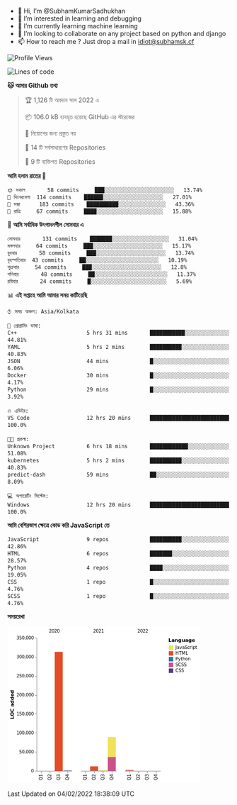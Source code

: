 - 👋 Hi, I’m @SubhamKumarSadhukhan
- 👀 I’m interested in learning and debugging
- 🌱 I’m currently learning machine learning
- 💞️ I’m looking to collaborate on any project based on python and django
- 📫 How to reach me ?
      Just drop a mail in idiot@subhamsk.cf

<!---
SubhamKumarSadhukhan/SubhamKumarSadhukhan is a ✨ special ✨ repository because its `README.md` (this file) appears on your GitHub profile.
You can click the Preview link to take a look at your changes.
--->


<!--START_SECTION:waka-->
![Profile Views](http://img.shields.io/badge/%E0%A6%AA%E0%A7%8D%E0%A6%B0%E0%A7%8B%E0%A6%AB%E0%A6%BE%E0%A6%87%E0%A6%B2%20%E0%A6%A6%E0%A6%B0%E0%A7%8D%E0%A6%B6%E0%A6%A8-8-blue)

![Lines of code](https://img.shields.io/badge/%E0%A6%B9%E0%A7%8D%E0%A6%AF%E0%A6%BE%E0%A6%B2%E0%A7%8B%20%E0%A6%93%E0%A6%AF%E0%A6%BC%E0%A6%BE%E0%A6%B0%E0%A7%8D%E0%A6%B2%E0%A7%8D%E0%A6%A1%20%E0%A6%A5%E0%A7%87%E0%A6%95%E0%A7%87%20%E0%A6%86%E0%A6%AE%E0%A6%BF%20%E0%A6%B2%E0%A6%BF%E0%A6%96%E0%A7%87%E0%A6%9B%E0%A6%BF-420%20Thousand%20%E0%A6%95%E0%A7%8B%E0%A6%A1%E0%A7%87%E0%A6%B0%20%E0%A6%B2%E0%A6%BE%E0%A6%87%E0%A6%A8-blue)

**🐱 আমার Github তথ্য** 

> 🏆 1,126 টি অবদান সাল 2022 এ
 > 
> 📦 106.0 kB ব্যবহৃত হয়েছে GitHub এর স্টরেজের 
 > 
> 🚫 নিয়োগের জন্য প্রস্তুত নয়
 > 
> 📜 14 টি সর্বসাধারণের Repositories 
 > 
> 🔑 9 টি ব্যক্তিগত Repositories  
 > 
**আমি হলাম রাতের 🦉** 

```text
🌞 সকাল       58 commits     ███░░░░░░░░░░░░░░░░░░░░░░   13.74% 
🌆 দিনেরবেলা  114 commits    ██████░░░░░░░░░░░░░░░░░░░   27.01% 
🌃 সন্ধা      183 commits    ██████████░░░░░░░░░░░░░░░   43.36% 
🌙 রাত্রি     67 commits     ████░░░░░░░░░░░░░░░░░░░░░   15.88%

```
📅 **আমি সর্বাধিক উৎপাদনশীল সোমবার এ** 

```text
সোমবার       131 commits    ███████░░░░░░░░░░░░░░░░░░   31.04% 
মঙ্গলবার     64 commits     ███░░░░░░░░░░░░░░░░░░░░░░   15.17% 
বুধবার       58 commits     ███░░░░░░░░░░░░░░░░░░░░░░   13.74% 
বৃহস্পতিবার  43 commits     ██░░░░░░░░░░░░░░░░░░░░░░░   10.19% 
শুক্রবার     54 commits     ███░░░░░░░░░░░░░░░░░░░░░░   12.8% 
শনিবার       48 commits     ██░░░░░░░░░░░░░░░░░░░░░░░   11.37% 
রবিবার       24 commits     █░░░░░░░░░░░░░░░░░░░░░░░░   5.69%

```


📊 **এই সপ্তাহে আমি আমার সময় কাটিয়েছি** 

```text
⌚︎ সময় অঞ্চল: Asia/Kolkata

💬 প্রোগ্রামিং ভাষা: 
C++                      5 hrs 31 mins       ███████████░░░░░░░░░░░░░░   44.81% 
YAML                     5 hrs 2 mins        ██████████░░░░░░░░░░░░░░░   40.83% 
JSON                     44 mins             █░░░░░░░░░░░░░░░░░░░░░░░░   6.06% 
Docker                   30 mins             █░░░░░░░░░░░░░░░░░░░░░░░░   4.17% 
Python                   29 mins             █░░░░░░░░░░░░░░░░░░░░░░░░   3.92%

🔥 এডিটর: 
VS Code                  12 hrs 20 mins      █████████████████████████   100.0%

🐱‍💻 প্রকল্ম: 
Unknown Project          6 hrs 18 mins       ████████████░░░░░░░░░░░░░   51.08% 
kubernetes               5 hrs 2 mins        ██████████░░░░░░░░░░░░░░░   40.83% 
predict-dash             59 mins             ██░░░░░░░░░░░░░░░░░░░░░░░   8.09%

💻 অপারেটিং সিস্টেম: 
Windows                  12 hrs 20 mins      █████████████████████████   100.0%

```

**আমি বেশিরভাগ ক্ষেত্রে কোড করি JavaScript তে** 

```text
JavaScript               9 repos             ██████████░░░░░░░░░░░░░░░   42.86% 
HTML                     6 repos             ███████░░░░░░░░░░░░░░░░░░   28.57% 
Python                   4 repos             ████░░░░░░░░░░░░░░░░░░░░░   19.05% 
CSS                      1 repo              █░░░░░░░░░░░░░░░░░░░░░░░░   4.76% 
SCSS                     1 repo              █░░░░░░░░░░░░░░░░░░░░░░░░   4.76%

```


**সময়রেখা**

![Chart not found](https://raw.githubusercontent.com/SubhamKumarSadhukhan/SubhamKumarSadhukhan/main/charts/bar_graph.png) 


 Last Updated on 04/02/2022 18:38:09 UTC
<!--END_SECTION:waka-->
